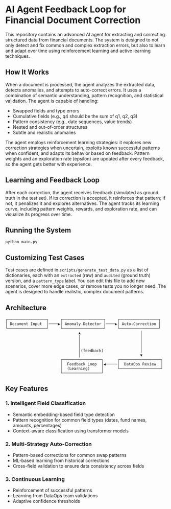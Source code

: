 # AI Agent Feedback Loop for Financial Document Correction

This repository contains an advanced AI agent for extracting and correcting structured data from financial documents. The system is designed to not only detect and fix common and complex extraction errors, but also to learn and adapt over time using reinforcement learning and active learning techniques.

## How It Works

When a document is processed, the agent analyzes the extracted data, detects anomalies, and attempts to auto-correct errors. It uses a combination of semantic understanding, pattern recognition, and statistical validation. The agent is capable of handling:
- Swapped fields and type errors
- Cumulative fields (e.g., q4 should be the sum of q1, q2, q3)
- Pattern consistency (e.g., date sequences, value trends)
- Nested and out-of-order structures
- Subtle and realistic anomalies

The agent employs reinforcement learning strategies: it explores new correction strategies when uncertain, exploits known successful patterns when confident, and adapts its behavior based on feedback. Pattern weights and an exploration rate (epsilon) are updated after every feedback, so the agent gets better with experience.

## Learning and Feedback Loop

After each correction, the agent receives feedback (simulated as ground truth in the test set). If its correction is accepted, it reinforces that pattern; if not, it penalizes it and explores alternatives. The agent tracks its learning curve, including pattern weights, rewards, and exploration rate, and can visualize its progress over time.

## Running the System
```
python main.py
```

## Customizing Test Cases

Test cases are defined in `scripts/generate_test_data.py` as a list of dictionaries, each with an `extracted` (raw) and `audited` (ground truth) version, and a `pattern_type` label. You can edit this file to add new scenarios, cover more edge cases, or remove tests you no longer need. The agent is designed to handle realistic, complex document patterns.

## Architecture

```
┌─────────────────┐     ┌──────────────────┐     ┌─────────────────┐
│ Document Input  │────▶│ Anomaly Detector │────▶│ Auto-Correction │
└─────────────────┘     └──────────────────┘     └─────────────────┘
                                ▲                          │
                                │                          │
                                │                          │
                                │                          │
                                │(feedback)                │
                                │                          ▼
                        ┌─────────────────┐      ┌──────────────────┐
                        │  Feedback Loop  │◀─────│  DataOps Review  │
                        │  (Learning)     │      └──────────────────┘
                        └─────────────────┘
```

## Key Features

### 1. Intelligent Field Classification
- Semantic embedding-based field type detection
- Pattern recognition for common field types (dates, fund names, amounts, percentages)
- Context-aware classification using transformer models

### 2. Multi-Strategy Auto-Correction
- Pattern-based corrections for common swap patterns
- ML-based learning from historical corrections
- Cross-field validation to ensure data consistency across fields

### 3. Continuous Learning
- Reinforcement of successful patterns
- Learning from DataOps team validations
- Adaptive confidence thresholds